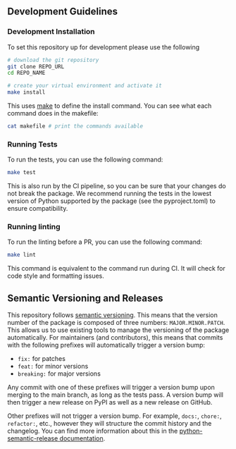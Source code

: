 
## Development Guidelines

### Development Installation
To set this repository up for development please use the following

```bash
# download the git repository
git clone REPO_URL
cd REPO_NAME

# create your virtual environment and activate it
make install
```

This uses [make](https://www.gnu.org/software/make/) to define the install command. You can see what each command does in the makefile:

```bash
cat makefile # print the commands available
```


### Running Tests
To run the tests, you can use the following command:

```bash
make test
```

This is also run by the CI pipeline, so you can be sure that your changes do not break the package. We recommend running the tests in the lowest version of Python supported by the package (see the pyproject.toml) to ensure compatibility.

### Running linting
To run the linting before a PR, you can use the following command:

```bash
make lint
```

This command is equivalent to the command run during CI. It will check for code style and formatting issues.



## Semantic Versioning and Releases
This repository follows [semantic versioning](https://semver.org/). This means that the version number of the package is composed of three numbers: `MAJOR.MINOR.PATCH`. This allows us to use existing tools to manage the versioning of the package automatically. For maintainers (and contributors), this means that commits with the following prefixes will automatically trigger a version bump:

- `fix:` for patches
- `feat:` for minor versions
- `breaking:` for major versions

Any commit with one of these prefixes will trigger a version bump upon merging to the main branch, as long as the tests pass. A version bump will then trigger a new release on PyPI as well as a new release on GitHub.

Other prefixes will not trigger a version bump. For example, `docs:`, `chore:`, `refactor:`, etc., however they will structure the commit history and the changelog. You can find more information about this in the [python-semantic-release documentation](https://python-semantic-release.readthedocs.io/en/latest/).
